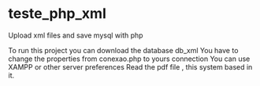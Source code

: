 # teste_php_xml
Upload xml files and save mysql with php

To run this project you can download the database db_xml
You have to change the properties from conexao.php to yours connection
You can use XAMPP or other server preferences
Read the pdf file , this system based in it.
